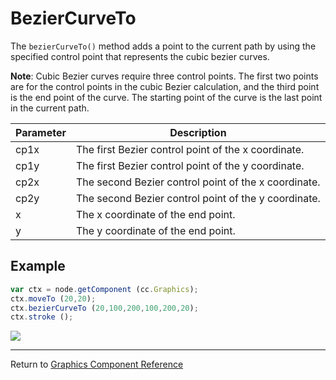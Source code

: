 # BezierCurveTo

The `bezierCurveTo()` method adds a point to the current path by using the specified control point that represents the cubic bezier curves.

**Note**: Cubic Bezier curves require three control points. The first two points are for the control points in the cubic Bezier calculation, and the third point is the end point of the curve. The starting point of the curve is the last point in the current path.

| Parameter | Description |
| -------------- | ----------- |
| cp1x | The first Bezier control point of the x coordinate. |
| cp1y | The first Bezier control point of the y coordinate. |
| cp2x | The second Bezier control point of the x coordinate. |
| cp2y | The second Bezier control point of the y coordinate. |
| x | The x coordinate of the end point. |
| y | The y coordinate of the end point. |

## Example

```javascript
var ctx = node.getComponent (cc.Graphics);
ctx.moveTo (20,20);
ctx.bezierCurveTo (20,100,200,100,200,20);
ctx.stroke ();
```

<a href="graphics/bezierCurveTo.png"><img src = "graphics/bezierCurveTo.png"></a>

<Hr>

Return to [Graphics Component Reference](../../components/graphics.md)
